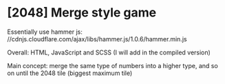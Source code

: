 # [2048] Merge style game 

Essentially use hammer js: //cdnjs.cloudflare.com/ajax/libs/hammer.js/1.0.6/hammer.min.js

Overall: HTML, JavaScript and SCSS (I will add in the compiled version)

Main concept: merge the same type of numbers into a higher type, and so on until the 2048 tile (biggest maximum tile)
